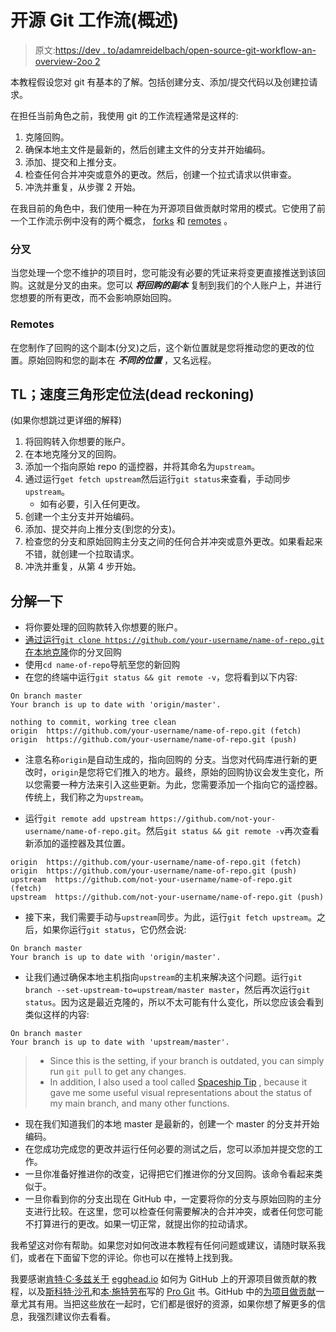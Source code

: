 # 开源 Git 工作流(概述)

> 原文:[https://dev . to/adamreidelbach/open-source-git-workflow-an-overview-2oo 2](https://dev.to/adamreidelbach/open-source-git-workflow-an-overview-2oo2)

本教程假设您对 git 有基本的了解。包括创建分支、添加/提交代码以及创建拉请求。

在担任当前角色之前，我使用 git 的工作流程通常是这样的:

1.  克隆回购。
2.  确保本地主文件是最新的，然后创建主文件的分支并开始编码。
3.  添加、提交和上推分支。
4.  检查任何合并冲突或意外的更改。然后，创建一个拉式请求以供审查。
5.  冲洗并重复，从步骤 2 开始。

在我目前的角色中，我们使用一种在为开源项目做贡献时常用的模式。它使用了前一个工作流示例中没有的两个概念， [forks](https://help.github.com/en/articles/fork-a-repo) 和 [remotes](https://git-scm.com/book/en/v2/Git-Basics-Working-with-Remotes) 。

### [](#forks)分叉

当您处理一个您不维护的项目时，您可能没有必要的凭证来将变更直接推送到该回购。这就是分叉的由来。您可以 ***将回购的副本*** 复制到我们的个人账户上，并进行您想要的所有更改，而不会影响原始回购。

### [](#remotes)Remotes

在您制作了回购的这个副本(分叉)之后，这个新位置就是您将推动您的更改的位置。原始回购和您的副本在 ***不同的位置*** ，又名远程。

## TL；速度三角形定位法(dead reckoning)

(如果你想跳过更详细的解释)

1.  将回购转入你想要的账户。
2.  在本地克隆分叉的回购。
3.  添加一个指向原始 repo 的遥控器，并将其命名为`upstream`。
4.  通过运行`get fetch upstream`然后运行`git status`来查看，手动同步`upstream`。
    *   如有必要，引入任何更改。
5.  创建一个主分支并开始编码。
6.  添加、提交并向上推分支(到您的分支)。
7.  检查您的分支和原始回购主分支之间的任何合并冲突或意外更改。如果看起来不错，就创建一个拉取请求。
8.  冲洗并重复，从第 4 步开始。

## [](#break-it-down)分解一下

*   将你要处理的回购款转入你想要的账户。
*   [通过运行`git clone https://github.com/your-username/name-of-repo.git`在本地克隆](https://help.github.com/en/articles/cloning-a-repository)你的分叉回购
*   使用`cd name-of-repo`导航至您的新回购
*   在您的终端中运行`git status && git remote -v`，您将看到以下内容:

```
On branch master
Your branch is up to date with 'origin/master'.

nothing to commit, working tree clean
origin  https://github.com/your-username/name-of-repo.git (fetch)
origin  https://github.com/your-username/name-of-repo.git (push) 
```

*   注意名称`origin`是自动生成的，指向回购的
    分支。当您对代码库进行新的更改时，`origin`是您将它们推入的地方。最终，原始的回购协议会发生变化，所以您需要一种方法来引入这些更新。为此，您需要添加一个指向它的遥控器。传统上，我们称之为`upstream`。

*   运行`git remote add upstream https://github.com/not-your-username/name-of-repo.git`。然后`git status && git remote -v`再次查看新添加的遥控器及其位置。

```
origin  https://github.com/your-username/name-of-repo.git (fetch)
origin  https://github.com/your-username/name-of-repo.git (push)
upstream  https://github.com/not-your-username/name-of-repo.git (fetch)
upstream  https://github.com/not-your-username/name-of-repo.git (push) 
```

*   接下来，我们需要手动与`upstream`同步。为此，运行`git fetch upstream`。之后，如果你运行`git status`，它仍然会说:

```
On branch master
Your branch is up to date with 'origin/master'. 
```

*   让我们通过确保本地主机指向`upstream`的主机来解决这个问题。运行`git branch --set-upstream-to=upstream/master master`，然后再次运行`git status`。因为这是最近克隆的，所以不太可能有什么变化，所以您应该会看到类似这样的内容:

```
On branch master
Your branch is up to date with 'upstream/master'. 
```

> *   Since this is the setting, if your branch is outdated, you can simply run `git pull` to get any changes.
> *   In addition, I also used a tool called [Spaceship Tip](https://github.com/denysdovhan/spaceship-prompt) , because it gave me some useful visual representations about the status of my main branch, and many other functions.

*   现在我们知道我们的本地 master 是最新的，创建一个 master 的分支并开始编码。
*   在您成功完成您的更改并运行任何必要的测试之后，您可以添加并提交您的工作。
*   一旦你准备好推进你的改变，记得把它们推进你的分叉回购。该命令看起来类似于。
*   一旦你看到你的分支出现在 GitHub 中，一定要将你的分支与原始回购的主分支进行比较。在这里，您可以检查任何需要解决的合并冲突，或者任何您可能不打算进行的更改。如果一切正常，就提出你的拉动请求。

我希望这对你有帮助。如果您对如何改进本教程有任何问题或建议，请随时联系我们，或者在下面留下您的评论。你也可以在推特上找到我。

我要感谢[肯特·C·多兹关于](https://twitter.com/kentcdodds/) [egghead.io](https://egghead.io/) 如何为 GitHub 上的开源项目做贡献的教程，以及[斯科特·沙孔](https://twitter.com/chacon)和[本·施特劳布](https://twitter.com/benstraub)写的 [Pro Git](https://git-scm.com/book/en/v2) 书。GitHub 中的[为项目做贡献](https://git-scm.com/book/en/v2/GitHub-Contributing-to-a-Project)一章尤其有用。当把这些放在一起时，它们都是很好的资源，如果你想了解更多的信息，我强烈建议你去看看。